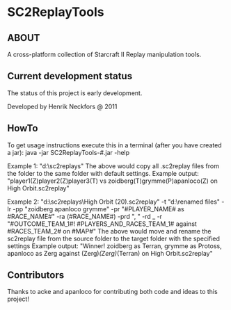 SC2ReplayTools
===============

ABOUT
-----

A cross-platform collection of Starcraft II Replay manipulation tools.

Current development status
--------------------------

The status of this project is early development.

Developed by Henrik Neckfors @ 2011

HowTo
-----

To get usage instructions execute this in a terminal (after you have created a jar):
java -jar SC2ReplayTools-#.jar -help

Example 1: "d:\sc2replays"
The above would copy all .sc2replay files from the folder to the same folder with default settings.
Example output: "player1(Z)player2(Z)player3(T) vs zoidberg(T)grymme(P)apanloco(Z) on High Orbit.sc2replay"

Example 2: "d:\sc2replays\High Orbit (20).sc2replay" -t "d:\renamed files" -lr -pp "zoidberg apanloco grymme" -pr "#PLAYER_NAME# as #RACE_NAME#" -ra (#RACE_NAME#) -prd ", " -rd _ -r "#OUTCOME_TEAM_1#! #PLAYERS_AND_RACES_TEAM_1# against #RACES_TEAM_2# on #MAP#"
The above would move and rename the sc2replay file from the source folder to the target folder with the specified settings
Example output: "Winner! zoidberg as Terran, grymme as Protoss, apanloco as Zerg against (Zerg)_(Zerg)_(Terran) on High Orbit.sc2replay"

Contributors
------------

Thanks to acke and apanloco for contributing both code and ideas to this project!
